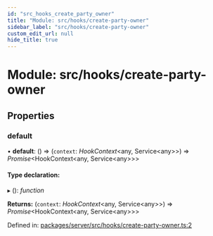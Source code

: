 ```yaml
---
id: "src_hooks_create_party_owner"
title: "Module: src/hooks/create-party-owner"
sidebar_label: "src/hooks/create-party-owner"
custom_edit_url: null
hide_title: true
---
```


# Module: src/hooks/create-party-owner

## Properties

### default

• **default**: () => (`context`: *HookContext*<any, Service<any\>\>) => *Promise*<HookContext<any, Service<any\>\>\>

#### Type declaration:

▸ (): *function*

**Returns:** (`context`: *HookContext*<any, Service<any\>\>) => *Promise*<HookContext<any, Service<any\>\>\>

Defined in: [packages/server/src/hooks/create-party-owner.ts:2](https://github.com/xr3ngine/xr3ngine/blob/7650c2bea/packages/server/src/hooks/create-party-owner.ts#L2)
